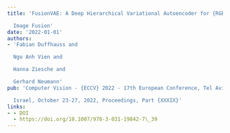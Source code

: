 ```yaml
---
title: 'FusionVAE: A Deep Hierarchical Variational Autoencoder for {RGB}

  Image Fusion'
date: '2022-01-01'
authors:
- 'Fabian Duffhauss and

  Ngo Anh Vien and

  Hanna Ziesche and

  Gerhard Neumann'
pub: 'Computer Vision - {ECCV} 2022 - 17th European Conference, Tel Aviv,

  Israel, October 23-27, 2022, Proceedings, Part {XXXIX}'
links:
- - DOI
  - https://doi.org/10.1007/978-3-031-19842-7\_39
---
```

